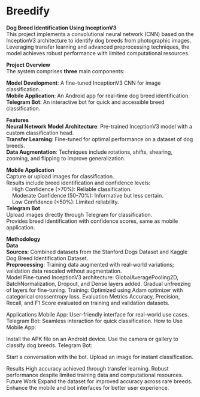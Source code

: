 # Breedify
**Dog Breed Identification Using InceptionV3**<br>
This project implements a convolutional neural network (CNN) based on the InceptionV3 architecture to identify dog breeds from photographic images. Leveraging transfer learning and advanced preprocessing techniques, the model achieves robust performance with limited computational resources.

**Project Overview**<br>
The system comprises **three** main components:

**Model Development**: A fine-tuned InceptionV3 CNN for image classification.<br>
**Mobile Application**: An Android app for real-time dog breed identification.<br>
**Telegram Bot**: An interactive bot for quick and accessible breed classification.<br>

**Features**<br>
**Neural Network Model**
**Architecture**: Pre-trained InceptionV3 model with a custom classification head.<br>
**Transfer Learning**: Fine-tuned for optimal performance on a dataset of dog breeds.<br>
**Data Augmentation**: Techniques include rotations, shifts, shearing, zooming, and flipping to improve generalization.<br>

**Mobile Application**<br>
Capture or upload images for classification.<br>
Results include breed identification and confidence levels:<br>
&nbsp;&nbsp;&nbsp;&nbsp;High Confidence (>70%): Reliable classification.<br>
&nbsp;&nbsp;&nbsp;&nbsp;Moderate Confidence (50-70%): Informative but less certain.<br>
&nbsp;&nbsp;&nbsp;&nbsp;Low Confidence (<50%): Limited reliability.<br>
**Telegram Bot**<br>
Upload images directly through Telegram for classification.<br>
Provides breed identification with confidence scores, same as mobile application.<br>

**Methodology**<br>
**Data**<br>
**Sources**: Combined datasets from the Stanford Dogs Dataset and Kaggle Dog Breed Identification Dataset.<br>
**Preprocessing**: Training data augmented with real-world variations; validation data rescaled without augmentation.<br>
Model
Fine-tuned InceptionV3 architecture:
GlobalAveragePooling2D, BatchNormalization, Dropout, and Dense layers added.
Gradual unfreezing of layers for fine-tuning.
Training: Optimized using Adam optimizer with categorical crossentropy loss.
Evaluation Metrics
Accuracy, Precision, Recall, and F1 Score evaluated on training and validation datasets.

Applications
Mobile App: User-friendly interface for real-world use cases.
Telegram Bot: Seamless interaction for quick classification.
How to Use
Mobile App:

Install the APK file on an Android device.
Use the camera or gallery to classify dog breeds.
Telegram Bot:

Start a conversation with the bot.
Upload an image for instant classification.

Results
High accuracy achieved through transfer learning.
Robust performance despite limited training data and computational resources.
Future Work
Expand the dataset for improved accuracy across rare breeds.
Enhance the mobile and bot interfaces for better user experience.

